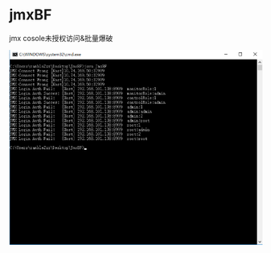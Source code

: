 # jmxBF
jmx cosole未授权访问&amp;批量爆破

![image](https://github.com/rambleZzz/jmxBF/blob/master/test.png)
